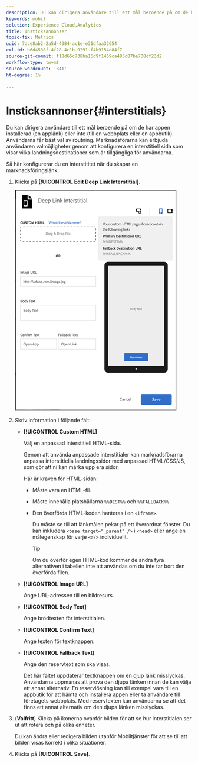 ```yaml
---
description: Du kan dirigera användare till ett mål beroende på om de har appen installerad (en applänk) eller inte (till en webbplats eller en appbutik).
keywords: mobil
solution: Experience Cloud,Analytics
title: Insticksannonser
topic-fix: Metrics
uuid: 7dce8ab2-2a5d-4384-ac1e-e31dfaa33654
exl-id: b6d4588f-4f28-4c1b-9291-f4b9154d84f7
source-git-commit: f18d65c738ba16d9f1459ca485d87be708cf23d2
workflow-type: tm+mt
source-wordcount: '341'
ht-degree: 1%

---
```


# Insticksannonser{#interstitials}

Du kan dirigera användare till ett mål beroende på om de har appen installerad (en applänk) eller inte (till en webbplats eller en appbutik). Användarna får bäst val av routning. Marknadsförarna kan erbjuda användaren valmöjligheter genom att konfigurera en interstitiell sida som visar vilka landningsdestinationer som är tillgängliga för användarna.

Så här konfigurerar du en interstititet när du skapar en marknadsföringslänk:

1. Klicka på **[!UICONTROL Edit Deep Link Interstitial]**.

   ![Interstitiell djuplänk](assets/interstitial2.png)

1. Skriv information i följande fält:

   * **[!UICONTROL Custom HTML]**

      Välj en anpassad interstitiell HTML-sida.

      Genom att använda anpassade interstitialer kan marknadsförarna anpassa interstitiella landningssidor med anpassad HTML/CSS/JS, som gör att ni kan märka upp era sidor.

      Här är kraven för HTML-sidan:

      * Måste vara en HTML-fil.
      * Måste innehålla platshållarna `%%DEST%%` och `%%FALLBACK%%`.
      * Den överförda HTML-koden hanteras i en `<iframe>`.

         Du måste se till att länkmålen pekar på ett överordnat fönster. Du kan inkludera `<base target="_parent" />` i `<head>` eller ange en målegenskap för varje `<a/>` individuellt.

         >[!TIP]
         >
         >Om du överför egen HTML-kod kommer de andra fyra alternativen i tabellen inte att användas om du inte tar bort den överförda filen.
   * **[!UICONTROL Image URL]**

      Ange URL-adressen till en bildresurs.

   * **[!UICONTROL Body Text]**

      Ange brödtexten för interstitialen.

   * **[!UICONTROL Confirm Text]**

      Ange texten för textknappen.

   * **[!UICONTROL  Fallback Text]**

      Ange den reservtext som ska visas.

      Det här fältet uppdaterar textknappen om en djup länk misslyckas. Användarna uppmanas att prova den djupa länken innan de kan välja ett annat alternativ. En reservlösning kan till exempel vara till en appbutik för att hämta och installera appen eller ta användare till företagets webbplats. Med reservtexten kan användarna se att det finns ett annat alternativ om den djupa länken misslyckas.


1. (**Valfritt**) Klicka på ikonerna ovanför bilden för att se hur interstitialen ser ut att rotera och på olika enheter.

   Du kan ändra eller redigera bilden utanför Mobiltjänster för att se till att bilden visas korrekt i olika situationer.
1. Klicka på **[!UICONTROL Save]**.

